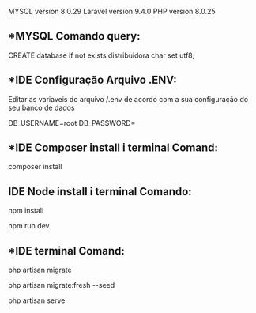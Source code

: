 

MYSQL version 8.0.29
Laravel version 9.4.0
PHP version 8.0.25

## *MYSQL Comando query:

CREATE database if not exists distribuidora char set utf8;


## *IDE Configuração Arquivo .ENV:

Editar as variaveis do arquivo /.env de acordo com a sua configuração do seu banco de dados

DB_USERNAME=root
DB_PASSWORD=


## *IDE Composer install i terminal Comand:  

composer install


## IDE Node install i terminal Comando:  


npm install

npm run dev


## *IDE terminal Comand:  

php artisan migrate

php artisan migrate:fresh --seed

php artisan serve
